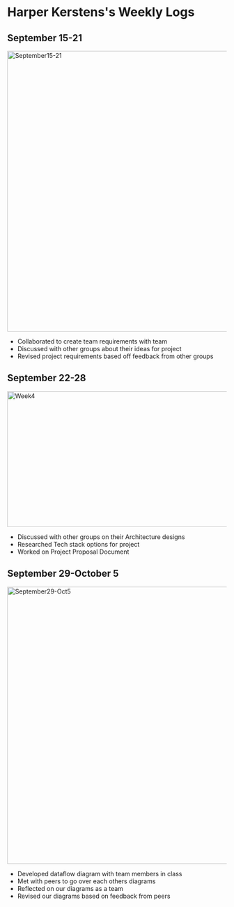 # Harper Kerstens's Weekly Logs
## September 15-21

<img width="1090" height="643" alt="September15-21" src="https://github.com/user-attachments/assets/78cd1c97-3f9a-450c-a8d4-981e2753d42a" />


- Collaborated to create team requirements with team
- Discussed with other groups about their ideas for project
-  Revised project requirements based off feedback from other groups


## September 22-28

<img width="534" height="311" alt="Week4" src="https://github.com/user-attachments/assets/c1635b81-22b7-4214-9753-29a3c514af5a" />

- Discussed with other groups on their Architecture designs
- Researched Tech stack options for project
- Worked on Project Proposal Document

## September 29-October 5

<img width="1082" height="635" alt="September29-Oct5" src="https://github.com/user-attachments/assets/7f67060b-0d0d-4795-8edc-c0505b79d158" />

- Developed dataflow diagram with team members in class
- Met with peers to go over each others diagrams
- Reflected on our diagrams as a team
- Revised our diagrams based on feedback from peers
